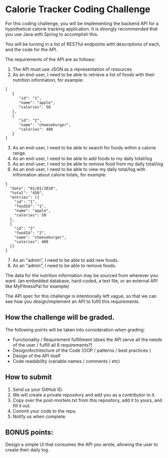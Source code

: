 # Calorie Tracker Coding Challenge

For this coding challenge, you will be implementing the backend API for a hypothetical calorie tracking application. It is strongly recommended that you use Java with Spring to accomplish this. 

You will be turning in a list of RESTful endpoints with descriptions of each, and the code for the API.

The requirements of the API are as follows:
1. The API must use JSON as a representation of resources
2. As an end-user, I need to be able to retrieve a list of foods with their nutrition information, for example:
```
[
   {
      "id": "1",
      "name": "apple", 
      "calories": 50
   },
   {
      "id": "2",
      "name": "cheeseburger",
      "calories": 400
   }
]
```
3. As an end-user, I need to be able to search for foods within a calorie range.
4. As an end-user, I need to be able to add foods to my daily total/log
5. As an end-user, I need to be able to remove food from my daily total/log
6. As an end-user, I need to be able to view my daily total/log with information about calorie totals, for example:
```
{
  "date": "01/01/2018",
  "total": "450",
  "entries": [{
    "id": "1",
    "foodId": "1",
    "name": "apple",
    "calories": 50
  },
  {
    "id": "2"
    "foodId": "2",
    "name": "cheeseburger",
    "calories": 400
  }]
}
```
7. As an "admin", I need to be able to add new foods.
8. As an "admin", I need to be able to remove foods.

The data for the nutrition information may be sourced from wherever you want. (an embedded database, hard-coded, a text file, or an external API like MyFitnessPal for example)  

The API spec for this challenge is intentionally left vague, so that we can see how you design/implement an API to fulfil this requirements.  

## How the challenge will be graded.

The following points will be taken into consideration when grading:

- Functionality / Requirement fulfillment (does the API serve all the needs of the user / fulfill all 8 requirements?)
- Design/Architecture of the Code (OOP / patterns / best practices )
- Design of the API itself
- Code readability (variable names / comments / etc)

## How to submit 
1. Send us your GitHub ID.
2. We will create a private repository and add you as a contributor to it. 
3. Copy over the post-mortem.txt from this repository, add it to yours, and fill it out.
4. Commit your code to the repo.
5. Notify us when complete.

## BONUS points:

Design a simple UI that consumes the API you wrote, allowing the user to create their daily log. 
